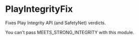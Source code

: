 # PlayIntegrityFix

Fixes Play Integrity API (and SafetyNet) verdicts.

You can't pass MEETS_STRONG_INTEGRITY with this module.
